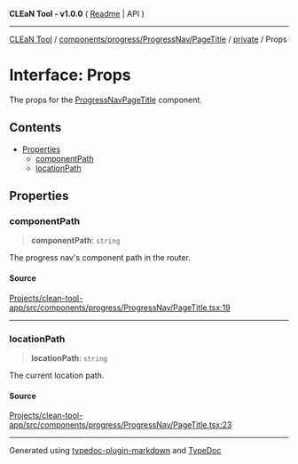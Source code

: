 **CLEaN Tool - v1.0.0** ( [Readme](../../../../../../README.md) \| API )

***

[CLEaN Tool](../../../../../../modules.md) / [components/progress/ProgressNav/PageTitle](../../README.md) / [private](../README.md) / Props

# Interface: Props

The props for the [ProgressNavPageTitle](../../functions/ProgressNavPageTitle.md) component.

## Contents

- [Properties](Props.md#properties)
  - [componentPath](Props.md#componentpath)
  - [locationPath](Props.md#locationpath)

## Properties

### componentPath

> **componentPath**: `string`

The progress nav's component path in the router.

#### Source

[Projects/clean-tool-app/src/components/progress/ProgressNav/PageTitle.tsx:19](https://github.com/yuckyh/clean-tool-app/)

***

### locationPath

> **locationPath**: `string`

The current location path.

#### Source

[Projects/clean-tool-app/src/components/progress/ProgressNav/PageTitle.tsx:23](https://github.com/yuckyh/clean-tool-app/)

***

Generated using [typedoc-plugin-markdown](https://www.npmjs.com/package/typedoc-plugin-markdown) and [TypeDoc](https://typedoc.org/)

